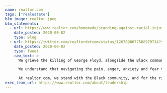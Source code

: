 ```yaml
---
name: realtor.com
tags: ["realestate"]
blm_image: realtor.jpeg
blm_statements:
  - url: https://www.realtor.com/homemade/standing-against-racial-injustice/
    date_posted: 2020-06-02
    type: Blog
  - url: https://twitter.com/realtordotcom/status/1267898077588979714?s=20
    date_posted: 2020-06-02
    type: Tweet
    raw_text: >
      We grieve the killing of George Floyd, alongside the Black community, and the world, as we continue to grieve an already too long list of racial injustice victims. These losses are devastatingly painful. We are at a pivotal moment where it is critical that we better understand and appreciate one another, recognize that in our diversity lies strength, and commit to be allies for one another.

      We understand that navigating the pain, anger, anxiety and fear that the events of recent days have brought forward is tremendously challenging. We also understand that we don’t have all the answers, and frankly, many of us can’t know what it’s like to be faced with systemic racism every day of our lives. But we are committed to moving forward together, providing our employees the resources they need, and being a force for change.

      At realtor.com, we stand with the Black community, and for the right of every person to be who they are, to be seen, accepted, and supported, in all their uniqueness and significance. We celebrate the many amazing histories and experiences and perspectives we all bring to our work, to our families and our communities. And we all have the opportunity, and the responsibility, to take action to foster empathy, humanity, and philanthropy, both inside and outside our walls.
exec_team_url: https://www.realtor.com/about/leadership
---
```

